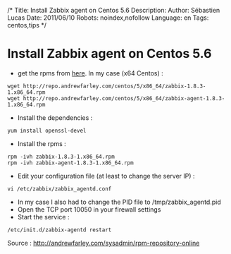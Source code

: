 /*
Title: Install Zabbix agent on Centos 5.6
Description: 
Author: Sébastien Lucas
Date: 2011/06/10
Robots: noindex,nofollow
Language: en
Tags: centos,tips
*/
# Install Zabbix agent on Centos 5.6

*	get the rpms from [here](http://repo.andrewfarley.com/). In my case (x64 Centos) :

```
wget http://repo.andrewfarley.com/centos/5/x86_64/zabbix-1.8.3-1.x86_64.rpm
wget http://repo.andrewfarley.com/centos/5/x86_64/zabbix-agent-1.8.3-1.x86_64.rpm
```

*	Install the dependencies :

```
yum install openssl-devel
```

*	Install the rpms :

```
rpm -ivh zabbix-1.8.3-1.x86_64.rpm
rpm -ivh zabbix-agent-1.8.3-1.x86_64.rpm
```

*	Edit your configuration file (at least to change the server IP) :

```
vi /etc/zabbix/zabbix_agentd.conf
```

*	In my case I also had to change the PID file to /tmp/zabbix_agentd.pid
*	Open the TCP port 10050 in your firewall settings
*	Start the service :

```
/etc/init.d/zabbix-agentd restart
```


Source : http://andrewfarley.com/sysadmin/rpm-repository-online






